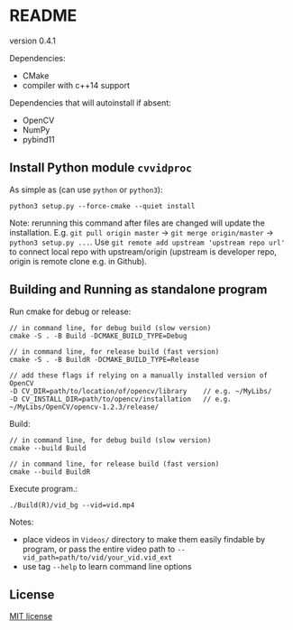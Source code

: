 # README

<!-- must update setup.py version as well -->
version 0.4.1

Dependencies:

- CMake
- compiler with c++14 support

Dependencies that will autoinstall if absent:
- OpenCV
- NumPy
- pybind11


## Install Python module `cvvidproc`

As simple as (can use `python` or `python3`):
```
python3 setup.py --force-cmake --quiet install 
```

Note: rerunning this command after files are changed will update the installation. E.g. `git pull origin master` -> `git merge origin/master` -> `python3 setup.py ...`. Use `git remote add upstream 'upstream repo url'` to connect local repo with upstream/origin (upstream is developer repo, origin is remote clone e.g. in Github).


## Building and Running as standalone program

Run cmake for debug or release:

```
// in command line, for debug build (slow version)
cmake -S . -B Build -DCMAKE_BUILD_TYPE=Debug

// in command line, for release build (fast version)
cmake -S . -B BuildR -DCMAKE_BUILD_TYPE=Release

// add these flags if relying on a manually installed version of OpenCV
-D CV_DIR=path/to/location/of/opencv/library	// e.g. ~/MyLibs/
-D CV_INSTALL_DIR=path/to/opencv/installation 	// e.g. ~/MyLibs/OpenCV/opencv-1.2.3/release/
```

Build:

```
// in command line, for debug build (slow version)
cmake --build Build

// in command line, for release build (fast version)
cmake --build BuildR
```

Execute program.:

```
./Build(R)/vid_bg --vid=vid.mp4
```

Notes:
- place videos in `Videos/` directory to make them easily findable by program, or pass the entire video path to `--vid_path=path/to/vid/your_vid.vid_ext`
- use tag `--help` to learn command line options


## License

[MIT license](https://opensource.org/licenses/MIT)

























